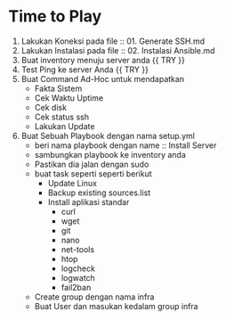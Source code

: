 # Time to Play

1. Lakukan Koneksi pada file :: 01. Generate SSH.md
2. Lakukan Instalasi pada file :: 02. Instalasi Ansible.md
3. Buat inventory menuju server anda {{ TRY  }}
4. Test Ping ke server Anda {{ TRY  }}
5. Buat Command Ad-Hoc untuk mendapatkan 
    - Fakta Sistem
    - Cek Waktu Uptime
    - Cek disk
    - Cek status ssh
    - Lakukan Update
6.  Buat Sebuah Playbook dengan nama setup.yml
    - beri nama playbook dengan name :: Install Server
    - sambungkan playbook ke inventory anda
    - Pastikan dia jalan dengan sudo 
    - buat task seperti seperti berikut
        - Update Linux 
        - Backup existing sources.list
        - Install aplikasi standar 
          - curl
          - wget
          - git
          - nano
          - net-tools
          - htop
          - logcheck
          - logwatch
          - fail2ban
    - Create group dengan nama infra
    - Buat User dan masukan kedalam group infra
